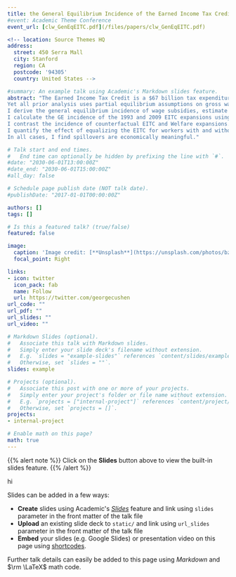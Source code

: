 ```yaml
---
title: the General Equilibrium Incidence of the Earned Income Tax Credit
#event: Academic Theme Conference
event_url: [clw_GenEqEITC.pdf](/files/papers/clw_GenEqEITC.pdf)

<!-- location: Source Themes HQ
address:
  street: 450 Serra Mall
  city: Stanford
  region: CA
  postcode: '94305'
  country: United States -->

#summary: An example talk using Academic's Markdown slides feature.
abstract: "The Earned Income Tax Credit is a $67 billion tax expenditure that subsidizes 20% of all workers.
Yet all prior analysis uses partial equilibrium assumptions on gross wages.
I derive the general equilibrium incidence of wage subsidies, estimate labor market elasticities, and quantify the importance of EITC spillovers in three ways.
I calculate the GE incidence of the 1993 and 2009 EITC expansions using new elasticity estimates.
I contrast the incidence of counterfactual EITC and Welfare expansions.
I quantify the effect of equalizing the EITC for workers with and without children.
In all cases, I find spillovers are economically meaningful."

# Talk start and end times.
#   End time can optionally be hidden by prefixing the line with `#`.
#date: "2030-06-01T13:00:00Z"
#date_end: "2030-06-01T15:00:00Z"
#all_day: false

# Schedule page publish date (NOT talk date).
#publishDate: "2017-01-01T00:00:00Z"

authors: []
tags: []

# Is this a featured talk? (true/false)
featured: false

image:
  caption: 'Image credit: [**Unsplash**](https://unsplash.com/photos/bzdhc5b3Bxs)'
  focal_point: Right

links:
- icon: twitter
  icon_pack: fab
  name: Follow
  url: https://twitter.com/georgecushen
url_code: ""
url_pdf: ""
url_slides: ""
url_video: ""

# Markdown Slides (optional).
#   Associate this talk with Markdown slides.
#   Simply enter your slide deck's filename without extension.
#   E.g. `slides = "example-slides"` references `content/slides/example-slides.md`.
#   Otherwise, set `slides = ""`.
slides: example

# Projects (optional).
#   Associate this post with one or more of your projects.
#   Simply enter your project's folder or file name without extension.
#   E.g. `projects = ["internal-project"]` references `content/project/deep-learning/index.md`.
#   Otherwise, set `projects = []`.
projects:
- internal-project

# Enable math on this page?
math: true
---
```


{{% alert note %}}
Click on the **Slides** button above to view the built-in slides feature.
{{% /alert %}}

hi

Slides can be added in a few ways:

- **Create** slides using Academic's [*Slides*](https://sourcethemes.com/academic/docs/managing-content/#create-slides) feature and link using `slides` parameter in the front matter of the talk file
- **Upload** an existing slide deck to `static/` and link using `url_slides` parameter in the front matter of the talk file
- **Embed** your slides (e.g. Google Slides) or presentation video on this page using [shortcodes](https://sourcethemes.com/academic/docs/writing-markdown-latex/).

Further talk details can easily be added to this page using *Markdown* and $\rm \LaTeX$ math code.
